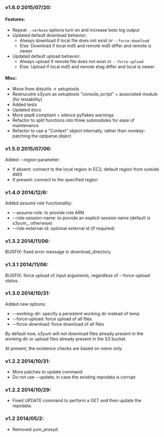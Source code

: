 ### v1.6.0 2015/07/20:
#### Features:
 - Repeat `--verbose` options turn on and increase boto log output
 - Updated default download behavior:
   - Always download if local file does not exist or `--force-download`
   - Else: Download if local md5 and remote md5 differ and remote is newer
 - Updated default upload behavior:
   - Always upload if remote file does not exist or `--force-upload`
   - Else: Upload if local md5 and remote etag differ and local is newer

#### Misc:
 - Move from distutils -> setuptools
 - Restrucutre s3yum as setuptools "console_script" + associated module (for testability)
 - Added tests
 - Updated docs
 - More pep8 compliant + silence pyflakes warnings
 - Refactor to split functions into three submodules for ease of maintenance
 - Refactor to use a "Context" object internally, rather than monkey-patching the optparse object

### v1.5.0 2015/07/06:
Added *--region* parameter:
 - If absent: connect to the local region in EC2; default region from outside AWS
 - If present: connect to the specified region

### v1.4.0 2014/12/6:
Added *assume role* functionality:

 * --assume-role: to provide role ARN
 * --role-session-name: to provide an explicit session name (default is s3yum_<timestampe>, otherwise)
 * --role-external-id: optional external id (if required)

### v1.3.2 2014/11/06:
BUGFIX: fixed error message in download_directory.

### v1.3.1 2014/11/06:
BUGFIX: force upload of input arguments, regardless of --force-upload status.

### v1.3.0 2014/10/31:
Added new options:
 * --working-dir: specify a persistent working dir instead of temp
 * --force-upload: force upload of all files
 * --force-download: force download of all files

By default now, s3yum will not download files already present in the working dir
or upload files already present in the S3 bucket.

At present, the existence checks are based on *name only*.

### v1.2.2 2014/10/31:
* More patches to update command
* Do not use --update, in case the existing repodata is corrupt

### v1.2.2 2014/10/29:
* Fixed UPDATE command to perform a GET and then update the repodata.

### v1.2 2014/05/2:
* Removed yum_proxyd.

